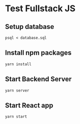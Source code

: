 # Test Fullstack JS

## Setup database

    psql < database.sql

## Install npm packages

    yarn install

## Start Backend Server

    yarn server

## Start React app

    yarn start
